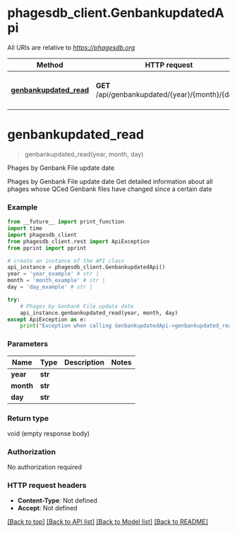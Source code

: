 # phagesdb_client.GenbankupdatedApi

All URIs are relative to *https://phagesdb.org*

Method | HTTP request | Description
------------- | ------------- | -------------
[**genbankupdated_read**](GenbankupdatedApi.md#genbankupdated_read) | **GET** /api/genbankupdated/{year}/{month}/{day}/ | Phages by Genbank File update date


# **genbankupdated_read**
> genbankupdated_read(year, month, day)

Phages by Genbank File update date

Phages by Genbank File update date  Get detailed information about all phages whose QCed Genbank files have changed since a certain date

### Example
```python
from __future__ import print_function
import time
import phagesdb_client
from phagesdb_client.rest import ApiException
from pprint import pprint

# create an instance of the API class
api_instance = phagesdb_client.GenbankupdatedApi()
year = 'year_example' # str | 
month = 'month_example' # str | 
day = 'day_example' # str | 

try:
    # Phages by Genbank File update date
    api_instance.genbankupdated_read(year, month, day)
except ApiException as e:
    print("Exception when calling GenbankupdatedApi->genbankupdated_read: %s\n" % e)
```

### Parameters

Name | Type | Description  | Notes
------------- | ------------- | ------------- | -------------
 **year** | **str**|  | 
 **month** | **str**|  | 
 **day** | **str**|  | 

### Return type

void (empty response body)

### Authorization

No authorization required

### HTTP request headers

 - **Content-Type**: Not defined
 - **Accept**: Not defined

[[Back to top]](#) [[Back to API list]](../README.md#documentation-for-api-endpoints) [[Back to Model list]](../README.md#documentation-for-models) [[Back to README]](../README.md)


